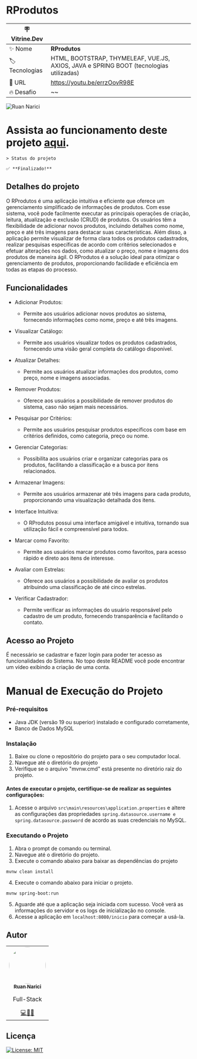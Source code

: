 # RProdutos

| :placard: Vitrine.Dev |     |
| -------------  | --- |
| :sparkles: Nome        | **RProdutos**
| :label: Tecnologias | HTML, BOOTSTRAP, THYMELEAF, VUE.JS, AXIOS, JAVA e SPRING BOOT (tecnologias utilizadas)
| :rocket: URL         | https://youtu.be/errzOovR98E
| :fire: Desafio     | ~~

<!-- Inserir imagem com a #vitrinedev ao final do link -->
![Ruan Narici](./assets/img/preview.gif#vitrinedev)
<h1>
    Assista ao funcionamento deste projeto <a href="https://youtu.be/errzOovR98E">aqui</a>.
</h1>

``` 
> Status do projeto 

✅ **Finalizado!**

```
## Detalhes do projeto
O RProdutos é uma aplicação intuitiva e eficiente que oferece um gerenciamento simplificado de informações de produtos. Com esse sistema, você pode facilmente executar as principais operações de criação, leitura, atualização e exclusão (CRUD) de produtos. Os usuários têm a flexibilidade de adicionar novos produtos, incluindo detalhes como nome, preço e até três imagens para destacar suas características. Além disso, a aplicação permite visualizar de forma clara todos os produtos cadastrados, realizar pesquisas específicas de acordo com critérios selecionados e efetuar alterações nos dados, como atualizar o preço, nome e imagens dos produtos de maneira ágil. O RProdutos é a solução ideal para otimizar o gerenciamento de produtos, proporcionando facilidade e eficiência em todas as etapas do processo.


## Funcionalidades
* Adicionar Produtos:
    * Permite aos usuários adicionar novos produtos ao sistema, fornecendo informações como nome, preço e até três imagens.

* Visualizar Catálogo:
    * Permite aos usuários visualizar todos os produtos cadastrados, fornecendo uma visão geral completa do catálogo disponível.

* Atualizar Detalhes:
    * Permite aos usuários atualizar informações dos produtos, como preço, nome e imagens associadas.

* Remover Produtos:
    * Oferece aos usuários a possibilidade de remover produtos do sistema, caso não sejam mais necessários.

* Pesquisar por Critérios:
    * Permite aos usuários pesquisar produtos específicos com base em critérios definidos, como categoria, preço ou nome.

* Gerenciar Categorias:
    * Possibilita aos usuários criar e organizar categorias para os produtos, facilitando a classificação e a busca por itens relacionados.

* Armazenar Imagens:
    * Permite aos usuários armazenar até três imagens para cada produto, proporcionando uma visualização detalhada dos itens.

* Interface Intuitiva:
    * O RProdutos possui uma interface amigável e intuitiva, tornando sua utilização fácil e compreensível para todos.

* Marcar como Favorito:
    * Permite aos usuários marcar produtos como favoritos, para acesso rápido e direto aos itens de interesse.

* Avaliar com Estrelas:
    * Oferece aos usuários a possibilidade de avaliar os produtos atribuindo uma classificação de até cinco estrelas.

* Verificar Cadastrador:
   * Permite verificar as informações do usuário responsável pelo cadastro de um produto, fornecendo transparência e facilitando o contato.

## Acesso ao Projeto
É necessário se cadastrar e fazer login para poder ter acesso as funcionalidades do Sistema. No topo deste README você pode encontrar um vídeo exibindo a criação de uma conta.

# Manual de Execução do Projeto
### Pré-requisitos
* Java JDK (versão 19 ou superior) instalado e configurado corretamente,
* Banco de Dados MySQL

### Instalação
1. Baixe ou clone o repositório do projeto para o seu computador local.
2. Navegue até o diretório do projeto
3. Verifique se o arquivo "mvnw.cmd" está presente no diretório raiz do projeto.

#### Antes de executar o projeto, certifique-se de realizar as seguintes configurações:
1. Acesse o arquivo ```src\main\resources\application.properties``` e altere as configurações das propriedades ```spring.datasource.username e spring.datasource.password``` de acordo as suas credenciais no MySQL. 

### Executando o Projeto
1. Abra o prompt de comando ou terminal.
2. Navegue até o diretório do projeto.
3. Execute o comando abaixo para baixar as dependências do projeto
```
mvnw clean install
```
4. Execute o comando abaixo para iniciar o projeto.
```
mvnw spring-boot:run
```
5. Aguarde até que a aplicação seja iniciada com sucesso. Você verá as informações do servidor e os logs de inicialização no console.
6. Acesse a aplicação em ```localhost:8080/inicio``` para começar a usá-la.




## Autor
<table>
    <tr>
        <td align="center">
            <a href="https://www.linkedin.com/in/ruan-narici/" target="_blank">
                <img style="border-radius: 50%;" src="https://avatars.githubusercontent.com/u/92829669?s=400&u=946a08e899ba7da8f24022a89417e73cf926341f&v=4" width="100px;" alt=""/>
                <br />
                <sub>
                    <b>Ruan Narici</b>
                </sub>
            </a>
            <br />
            <p>Full-Stack</p>
            <a href="https://www.linkedin.com/in/ruan-narici/" title="Ruan Narici" target="_blank">💻👨‍💻</a>
        </td>
    </tr>
</table>

## Licença

[![License: MIT](https://img.shields.io/badge/License-MIT-green.svg)](https://github.com/ruan-narici/RProdutos/blob/main/LICENSE)

